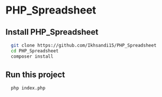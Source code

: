 # PHP_Spreadsheet

## Install PHP_Spreadsheet

```bash
  git clone https://github.com/Ikhsandi15/PHP_Spreadsheet
  cd PHP_Spreadsheet
  composer install
```

## Run this project
```bash
  php index.php
```

